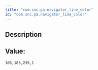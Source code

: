 ```yaml
---
title: "com.snc.pa.navigator_line_color"
id: "com.snc.pa.navigator_line_color"
---
```

## Description



## Value: 
```
106,183,239,1
```